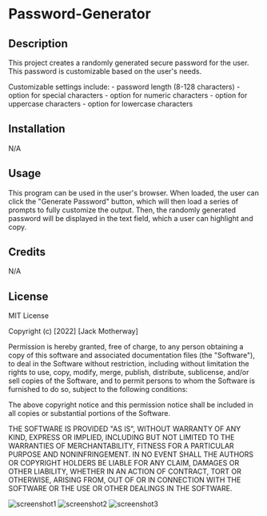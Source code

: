 # Password-Generator

## Description

This project creates a randomly generated secure password for the user. This password is customizable based on the user's needs.

Customizable settings include:
    - password length (8-128 characters)
    - option for special characters
    - option for numeric characters
    - option for uppercase characters
    - option for lowercase characters

## Installation

N/A

## Usage

This program can be used in the user's browser. When loaded, the user can click the "Generate Password" button, which will then load a series of prompts to fully customize the output. Then, the randomly generated password will be displayed in the text field, which a user can highlight and copy.

## Credits

N/A

## License

MIT License

Copyright (c) [2022] [Jack Motherway]

Permission is hereby granted, free of charge, to any person obtaining a copy
of this software and associated documentation files (the "Software"), to deal
in the Software without restriction, including without limitation the rights
to use, copy, modify, merge, publish, distribute, sublicense, and/or sell
copies of the Software, and to permit persons to whom the Software is
furnished to do so, subject to the following conditions:

The above copyright notice and this permission notice shall be included in all
copies or substantial portions of the Software.

THE SOFTWARE IS PROVIDED "AS IS", WITHOUT WARRANTY OF ANY KIND, EXPRESS OR
IMPLIED, INCLUDING BUT NOT LIMITED TO THE WARRANTIES OF MERCHANTABILITY,
FITNESS FOR A PARTICULAR PURPOSE AND NONINFRINGEMENT. IN NO EVENT SHALL THE
AUTHORS OR COPYRIGHT HOLDERS BE LIABLE FOR ANY CLAIM, DAMAGES OR OTHER
LIABILITY, WHETHER IN AN ACTION OF CONTRACT, TORT OR OTHERWISE, ARISING FROM,
OUT OF OR IN CONNECTION WITH THE SOFTWARE OR THE USE OR OTHER DEALINGS IN THE
SOFTWARE.

![screenshot1](https://user-images.githubusercontent.com/15790800/185509182-104062e7-e46f-437a-86ad-81e25a2aba73.PNG)
![screenshot2](https://user-images.githubusercontent.com/15790800/185509273-be4591d1-27cf-4e15-b65d-06dccb2df535.PNG)
![screenshot3](https://user-images.githubusercontent.com/15790800/185509280-cdba6ada-afe7-4427-b91d-16588975cea8.PNG)